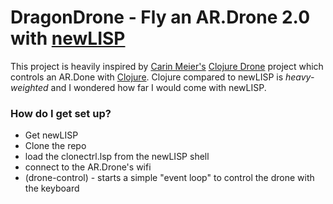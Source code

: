 # DragonDrone - Fly an AR.Drone 2.0 with [newLISP](http://www.newlisp.org/)

This project is heavily inspired by [Carin Meier's](http://gigasquidsoftware.com/#/about/index) [Clojure Drone](https://github.com/gigasquid/clj-drone) project which controls an AR.Done with [Clojure](http://clojure.org/). Clojure compared to newLISP is *heavy-weighted* and I wondered how far I would come with newLISP.

### How do I get set up? ###

* Get newLISP
* Clone the repo
* load the clonectrl.lsp from the newLISP shell
* connect to the AR.Drone's wifi
* (drone-control) - starts a simple "event loop" to control the drone with the keyboard
